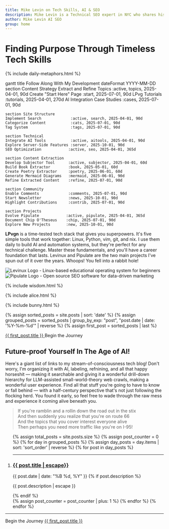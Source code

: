 ```yaml
---
title: Mike Levin on Tech Skills, AI & SEO
description: Mike Levin is a Technical SEO expert in NYC who shares his passion for future-proofing tech skills through Linux, Python, vim, and git. With 25+ years of experience in SEO and web development, he helps others master timeless tools while building AI-powered SEO automation systems.
author: Mike Levin AI SEO
group: home
---
```


<script type="application/ld+json">
{
  "@context": "https://schema.org",
  "@type": "WebPage",
  "name": "Mike Levin on Tech Skills, AI & SEO",
  "description": "Discover how to future-proof your tech career with timeless tools like Linux, Python, vim & git (LPvg). Learn from an experienced Technical SEO expert who combines classic skills with modern AI automation.",
  "author": {
    "@type": "Person",
    "name": "Mike Levin"
  },
  "mainEntity": {
    "@type": "Blog",
    "blogPost": [
    // ... individual posts can be referenced here
    ]
  }
}
</script>

# Finding Purpose Through Timeless Tech Skills

{% include daily-metaphors.html %}

<div class="mermaid">
gantt
    title Follow Along With My Development
    dateFormat YYYY-MM-DD
    section Content Strategy
    Extract and Refine Topics     :active, topics, 2025-04-01, 90d
    Create "Start Here" Page      :start, 2025-07-01, 90d
    LPvg Tutorials                :tutorials, 2025-04-01, 270d
    AI Integration Case Studies   :cases, 2025-07-01, 90d
    
    section Site Structure
    Implement Search             :active, search, 2025-04-01, 90d
    Categorize Content           :cats, 2025-07-01, 90d
    Tag System                   :tags, 2025-07-01, 90d
    
    section Technical
    Integrate AI Tools           :active, aitools, 2025-04-01, 90d
    Explore Server-Side Features :server, 2025-10-01, 90d
    SEO Optimization            :active, seo, 2025-04-01, 365d
    
    section Content Extraction
    Develop Subjector Tool      :active, subjector, 2025-04-01, 60d
    Build Book Extractor        :book, 2025-05-01, 60d
    Create Poetry Extractor     :poetry, 2025-06-01, 60d
    Generate Mermaid Diagrams   :mermaid, 2025-06-01, 90d
    Refine Extracted Content    :refine, 2025-07-01, 90d
    
    section Community
    Enable Comments             :comments, 2025-07-01, 90d
    Start Newsletter            :news, 2025-10-01, 90d
    Highlight Contributions     :contrib, 2025-07-01, 90d
    
    section Projects
    Evolve Pipulate            :active, pipulate, 2025-04-01, 365d
    Document Chip O'Theseus    :chip, 2025-07-01, 90d
    Explore New Projects       :new, 2025-10-01, 90d
</div>

**LPvgn** is a time-tested tech stack that gives you superpowers. It's five simple tools that work together: Linux, Python, vim, git, and nix. I use them daily to build AI and automation systems, but they're perfect for any technical challenge. Master these fundamentals, and you'll have a career foundation that lasts. Levinux and Pipulate are the two main projects I've spun out of it over the years. Whoops! You fell into a rabbit hole!

<div class="logo-container">
    <div class="logo-item">
          <img src="https://mikelev.in/assets/logo/Levinux.PNG" alt="Levinux Logo - Linux-based educational operating system for beginners" />
    </div>
    <div class="logo-item">
          <img src="https://mikelev.in/assets/logo/Pipulate.PNG" alt="Pipulate Logo - Open source SEO software for data-driven marketing" />
    </div>
</div>

{% include wisdom.html %}

{% include alice.html %}

<div class="bunny-trail">
  <div> </div>
  {% include bunny.html %}
</div>

{% assign sorted_posts = site.posts | sort: 'date' %}
{% assign grouped_posts = sorted_posts | group_by_exp: "post", "post.date | date: '%Y-%m-%d'" | reverse %}
{% assign first_post = sorted_posts | last %}
<div class="next-post">
  <div class="previous-post placeholder"></div>
  <div class="next-post">
    <a href="https://mikelev.in{{ first_post.url }}">
      <span>{{ first_post.title }}</span>
    </a>
    <span class="nav-label">Begin the Journey</span>
  </div>
</div>

## Future-proof Yourself In The Age of AI!

Here's a giant list of links to my stream-of-consciousness tech blog! Don't
worry, I'm organizing it with AI, labeling, refnining, and all that happy
horseshit — making it searchable and giving it a wonderful drill-down hierarchy
for LLM-assisted small-world-theory web crawls, making a wonderful user
experience. Find all that stuff you're going to have to know or fall behind —
with a half-century perspective that's not just following the flocking herd. You
found it early, so feel free to wade through the raw mess and experience it
coming alive beneath you.

> If you're ramblin and a rollin down the road out in the stix  
> And then suddenly you realize that you're on route 66  
> And the topics that you cover interest everyone alive  
> Then perhaps you need more traffic like you're on I-95!  

<ol reversed>
  {% assign total_posts = site.posts.size %}
  {% assign post_counter = 0 %}
  {% for day in grouped_posts %}
    {% assign day_posts = day.items | sort: 'sort_order' | reverse %}
    {% for post in day_posts %}
      <li value="{{ total_posts | minus: post_counter }}"><hr />
        <h3><a href="https://mikelev.in{{ post.url }}" class="arrow-link">{{ post.title | escape}}</a></h3>
        <span class="post-date">{{ post.date | date: "%B %d, %Y" }}</span>
        {% if post.description %}
          <p>{{ post.description | escape }}</p>
        {% endif %}
        <script type="application/ld+json">
        {
          "@context": "https://schema.org",
          "@type": "BlogPosting",
          "headline": "{{ post.title }}",
          "datePublished": "{{ post.date | date_to_xmlschema }}",
          "url": "https://mikelev.in{{ post.url }}"
        }
        </script>
      </li>
      {% assign post_counter = post_counter | plus: 1 %}
    {% endfor %}
  {% endfor %}
</ol>

---

<div class="next-post">
  <div class="previous-post placeholder"></div>
  <div class="next-post">
    <span class="nav-label">Begin the Journey</span>
    <a href="https://mikelev.in{{ first_post.url }}">
      <span>{{ first_post.title }}</span>
    </a>
  </div>
</div>